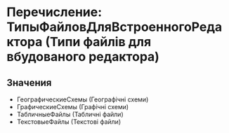 ﻿# Перечисление: ТипыФайловДляВстроенногоРедактора (Типи файлів для вбудованого редактора)

## Значения

- ГеографическиеСхемы (Географічні схеми)
- ГрафическиеСхемы (Графічні схеми)
- ТабличныеФайлы (Табличні файли)
- ТекстовыеФайлы (Текстові файли)

